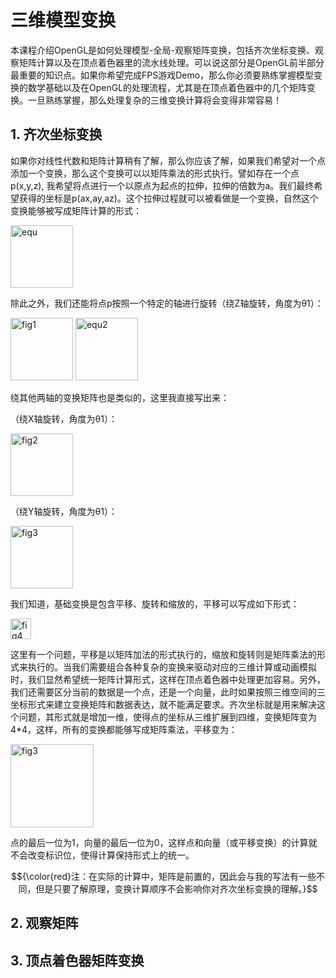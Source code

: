 # 三维模型变换

本课程介绍OpenGL是如何处理模型-全局-观察矩阵变换，包括齐次坐标变换、观察矩阵计算以及在顶点着色器里的流水线处理。可以说这部分是OpenGL前半部分最重要的知识点。如果你希望完成FPS游戏Demo，那么你必须要熟练掌握模型变换的数学基础以及在OpenGL的处理流程，尤其是在顶点着色器中的几个矩阵变换。一旦熟练掌握，那么处理复杂的三维变换计算将会变得非常容易！

## 1. 齐次坐标变换

如果你对线性代数和矩阵计算稍有了解，那么你应该了解，如果我们希望对一个点添加一个变换，那么这个变换可以以矩阵乘法的形式执行。譬如存在一个点p(x,y,z), 我希望将点进行一个以原点为起点的拉伸，拉伸的倍数为a。我们最终希望获得的坐标是p(ax,ay,az)。这个拉伸过程就可以被看做是一个变换，自然这个变换能够被写成矩阵计算的形式：

<img height = "100" alt="equ" src="https://github.com/user-attachments/assets/1b532cdc-634e-4493-b877-6834e5bbc4ef">

除此之外，我们还能将点p按照一个特定的轴进行旋转（绕Z轴旋转，角度为θ1）：

<img height = "100" alt="fig1" src="https://github.com/user-attachments/assets/ca83e5bd-c1e3-4658-86bb-26f621ada072">

<img height ="100" alt="equ2" src="https://github.com/user-attachments/assets/5f2b4e6f-b71b-4087-a171-96f853a94651">

绕其他两轴的变换矩阵也是类似的，这里我直接写出来：

（绕X轴旋转，角度为θ1）：

<img height = "100" alt="fig2" src="https://github.com/user-attachments/assets/792a9059-53fa-4307-95f4-ee823fcc5a3f">

（绕Y轴旋转，角度为θ1）：

<img height = "100" alt="fig3" src="https://github.com/user-attachments/assets/e4473117-f2f1-47eb-9345-a84171be91c2">

我们知道，基础变换是包含平移、旋转和缩放的，平移可以写成如下形式：

<img height = "33" alt="fig4" src="https://github.com/user-attachments/assets/f4c1d1c3-3e8b-42c6-8016-7c30b17c4990">

这里有一个问题，平移是以矩阵加法的形式执行的，缩放和旋转则是矩阵乘法的形式来执行的。当我们需要组合各种复杂的变换来驱动对应的三维计算或动画模拟时，我们显然希望统一矩阵计算形式，这样在顶点着色器中处理更加容易。另外，我们还需要区分当前的数据是一个点，还是一个向量，此时如果按照三维空间的三坐标形式来建立变换矩阵和数据表达，就不能满足要求。齐次坐标就是用来解决这个问题，其形式就是增加一维，使得点的坐标从三维扩展到四维，变换矩阵变为4*4，这样，所有的变换都能够写成矩阵乘法，平移变为：

<img height = "133" alt="fig3" src="https://github.com/user-attachments/assets/dd506f28-c74a-4e50-a5c1-8b0cc8d2d57e">

点的最后一位为1，向量的最后一位为0，这样点和向量（或平移变换）的计算就不会改变标识位，使得计算保持形式上的统一。

$${\color{red}注：在实际的计算中，矩阵是前置的，因此会与我的写法有一些不同，但是只要了解原理，变换计算顺序不会影响你对齐次坐标变换的理解。}$$

## 2. 观察矩阵



## 3. 顶点着色器矩阵变换

